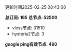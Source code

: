 更新时间2025-02-25 08:43:08

**总订阅: 165**
**总节点: 52500**
- vless节点: 31510
- hysteria2节点: 3

**google ping有效节点: 490**
